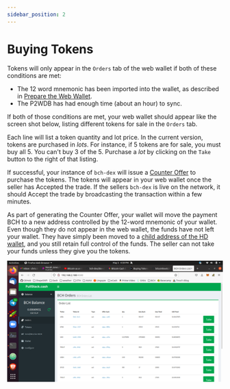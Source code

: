 ```yaml
---
sidebar_position: 2
---
```


# Buying Tokens

Tokens will only appear in the `Orders` tab of the web wallet if both of these conditions are met:
- The 12 word mnemonic has been imported into the wallet, as described in [Prepare the Web Wallet](/usage/prepare-wallet).
- The P2WDB has had enough time (about an hour) to sync.

If both of those conditions are met, your web wallet should appear like the screen shot below, listing different tokens for sale in the `Orders` tab.

Each line will list a token quantity and lot price. In the current version, tokens are purchased in *lots*. For instance, if 5 tokens are for sale, you must buy all 5. You can't buy 3 of the 5. Purchase a *lot* by clicking on the `Take` button to the right of that listing.

If successful, your instance of `bch-dex` will issue a [Counter Offer](https://github.com/Permissionless-Software-Foundation/bch-dex/tree/09cbfd00e86511e4161cfa653d664ffa98b1d36f/dev-docs#definitions) to purchase the tokens. The tokens will appear in your web wallet once the seller has Accepted the trade. If the sellers `bch-dex` is live on the network, it should Accept the trade by broadcasting the transaction within a few minutes.

As part of generating the Counter Offer, your wallet will move the payment BCH to a new address controlled by the 12-word mnemonic of your wallet. Even though they do not appear in the web wallet, the funds have not left your wallet. They have simply been moved to a [child address of the HD wallet](https://github.com/bitcoinbook/bitcoinbook/blob/develop/ch05.asciidoc#hd-wallets-bip-32bip-44), and you still retain full control of the funds. The seller can not take your funds unless they give you the tokens.

![Orders screenshot](./img/orders-screenshot.png)
